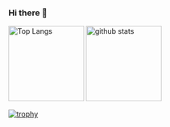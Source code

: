 ### Hi there 👋

<p align="left"> 
  <img alt="Top Langs" height="150px" src="https://github-readme-stats.vercel.app/api/top-langs/?username=96knoha&layout=compact&count_private=true&show_icons=true&theme=algolia" />
  <img alt="github stats" height="150px" src="https://github-readme-stats.vercel.app/api?username=96knoha&count_private=true&show_icons=true&show_icons=true&algolia" />
</p>

[![trophy](https://github-profile-trophy.vercel.app/?username=96knoha&theme=algolia&column=7
)](https://github.com/ryo-ma/github-profile-trophy)


<!--
**96knoha/96knoha** is a ✨ _special_ ✨ repository because its `README.md` (this file) appears on your GitHub profile.

Here are some ideas to get you started:

- 🔭 I’m currently working on ...
- 🌱 I’m currently learning ...
- 👯 I’m looking to collaborate on ...
- 🤔 I’m looking for help with ...
- 💬 Ask me about ...
- 📫 How to reach me: ...
- 😄 Pronouns: ...
- ⚡ Fun fact: ...
-->
